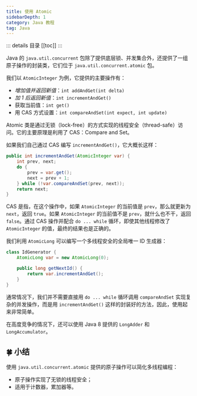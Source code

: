 ```yaml
---
title: 使用 Atomic
sidebarDepth: 1
category: Java 教程
tag: Java
---
```


::: details 目录
[[toc]]
:::

Java 的 `java.util.concurrent` 包除了提供底层锁、并发集合外，还提供了一组原子操作的封装类，它们位于 `java.util.concurrent.atomic` 包。

我们以 `AtomicInteger` 为例，它提供的主要操作有：

- _增加值并返回新值_：`int addAndGet(int delta)`
- _加 1 后返回新值_：`int incrementAndGet()`
- 获取当前值：`int get()`
- 用 CAS 方式设置：`int compareAndSet(int expect, int update)`

Atomic 类是通过无锁（lock-free）的方式实现的线程安全（thread-safe）访问。它的主要原理是利用了 CAS：Compare and Set。

如果我们自己通过 CAS 编写 `incrementAndGet()`，它大概长这样：

```java
public int incrementAndGet(AtomicInteger var) {
    int prev, next;
    do {
        prev = var.get();
        next = prev + 1;
    } while (!var.compareAndSet(prev, next));
    return next;
}
```

CAS 是指，在这个操作中，如果 `AtomicInteger` 的当前值是 `prev`，那么就更新为 `next`，返回 `true`。如果 `AtomicInteger` 的当前值不是 `prev`，就什么也不干，返回 `false`。通过 CAS 操作并配合 `do ... while` 循环，即使其他线程修改了 `AtomicInteger` 的值，最终的结果也是正确的。

我们利用 `AtomicLong` 可以编写一个多线程安全的全局唯一 ID 生成器：

```java
class IdGenerator {
    AtomicLong var = new AtomicLong(0);

    public long getNextId() {
        return var.incrementAndGet();
    }
}
```

通常情况下，我们并不需要直接用 `do ... while` 循环调用 `compareAndSet` 实现复杂的并发操作，而是用 `incrementAndGet()` 这样的封装好的方法，因此，使用起来非常简单。

在高度竞争的情况下，还可以使用 Java 8 提供的 `LongAdder` 和 `LongAccumulator`。

## 🍀 小结

使用 `java.util.concurrent.atomic` 提供的原子操作可以简化多线程编程：

- 原子操作实现了无锁的线程安全；
- 适用于计数器，累加器等。
